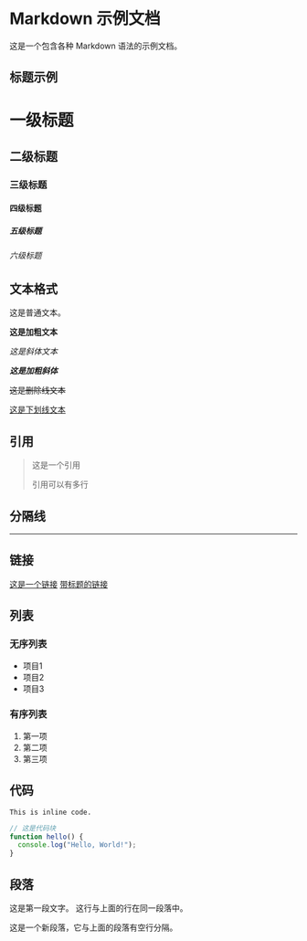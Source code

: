 # Markdown 示例文档

这是一个包含各种 Markdown 语法的示例文档。

## 标题示例

# 一级标题

## 二级标题

### 三级标题

#### 四级标题

##### 五级标题

###### 六级标题

## 文本格式

这是普通文本。

**这是加粗文本**

_这是斜体文本_

**_这是加粗斜体_**

~~这是删除线文本~~

<u>这是下划线文本</u>

## 引用

> 这是一个引用
>
> 引用可以有多行

## 分隔线

---

## 链接

[这是一个链接](https://github.com)
[带标题的链接](https://github.com "GitHub")

## 列表

### 无序列表

- 项目1
- 项目2
- 项目3

### 有序列表

1. 第一项
2. 第二项
3. 第三项

## 代码

`This is inline code.`

```javascript
// 这是代码块
function hello() {
  console.log("Hello, World!");
}
```

## 段落

这是第一段文字。
这行与上面的行在同一段落中。

这是一个新段落，它与上面的段落有空行分隔。
